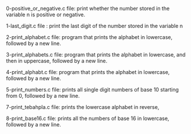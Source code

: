 0-positive_or_negative.c file: print whether the number stored in the variable n is positive or negative.

1-last_digit.c file : print the last digit of the number stored in the variable n

2-print_alphabet.c file: program that prints the alphabet in lowercase, followed by a new line.

3-print_alphabets.c file: program that prints the alphabet in lowercase, and then in uppercase, followed by a new line.

4-print_alphabt.c file: program that prints the alphabet in lowercase, followed by a new line.

5-print_numbers.c file: prints all single digit numbers of base 10 starting from 0, followed by a new line.

7-print_tebahpla.c file: prints the lowercase alphabet in reverse,

8-print_base16.c file: prints all the numbers of base 16 in lowercase, followed by a new line.
